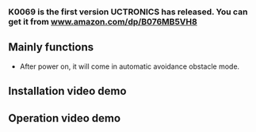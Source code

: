 ### K0069 is the first version UCTRONICS has released. You can get it from www.amazon.com/dp/B076MB5VH8
## Mainly functions
- After power on, it will come in automatic avoidance obstacle mode.

## Installation video demo

## Operation video demo
